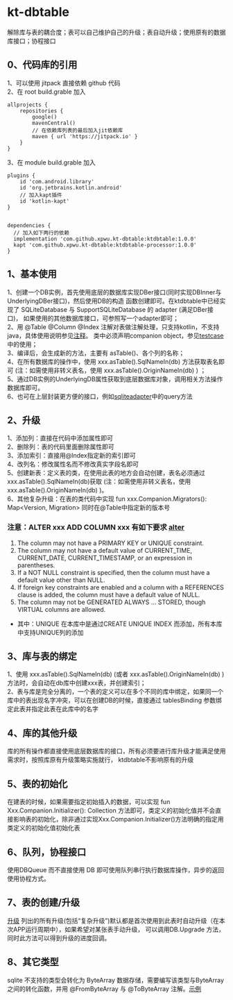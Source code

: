 # kt-dbtable

解除库与表的耦合度；表可以自己维护自己的升级；表自动升级；使用原有的数据库接口；协程接口

## 0、代码库的引用
1、可以使用 jitpack 直接依赖 github 代码   
2、在 root build.grable 加入 
```
allprojects {
	repositories {
		google()
		mavenCentral()
		// 在依赖库列表的最后加入jit依赖库
		maven { url 'https://jitpack.io' }
	}
}
```
3、在 module build.grable 加入
```
plugins {
	id 'com.android.library'
	id 'org.jetbrains.kotlin.android'
	// 加入kapt插件
	id 'kotlin-kapt'
}


dependencies {
  // 加入如下两行的依赖
  implementation 'com.github.xpwu.kt-dbtable:ktdbtable:1.0.0'
  kapt 'com.github.xpwu.kt-dbtable:ktdbtable-processor:1.0.0'
}

```


## 1、基本使用  
1、创建一个DB实例，首先使用底层的数据库实现DBer接口(同时实现DBInner与UnderlyingDBer接口)，然后使用DB的构造
函数创建即可。在ktdbtable中已经实现了 SQLiteDatabase 与 SupportSQLiteDatabase 的 adapter (满足DBer接口)，
如果使用的其他数据库接口，可参照写一个adapter即可；   
2、用 @Table @Column @Index 注解对表做注解处理，只支持kotlin，不支持java，具体使用说明参见[注释](ktdbtable-annotation%2Fsrc%2Fmain%2Fjava%2Fcom%2Fgithub%2Fxpwu%2Fktdbtble%2Fannotation%2Fannotation.kt)。
类中必须声明companion object，参见[testcase](ktdbtable%2Fsrc%2Ftest%2Fjava%2Fcom%2Fgithub%2Fxpwu%2Fktdbtable%2Fuser.kt) 中的使用；   
3、编译后，会生成新的方法，主要有 asTable()、各个列的名称；   
4、在所有数据库的操作中，使用 xxx.asTable().SqlNameIn(db) 方法获取表名即可
(注：如需使用非转义表名，使用 xxx.asTable().OriginNameIn(db) ) ；   
5、通过DB实例的UnderlyingDB属性获取到底层数据库对象，调用相关方法操作数据库即可。  
6、也可在上层封装更方便的接口，例如[sqliteadapter](ktdbtable%2Fsrc%2Fmain%2Fjava%2Fcom%2Fgithub%2Fxpwu%2Fktdbtable%2Fsqliteadapter.kt)中的query方法

## <a name="upgrade"></a>2、升级   
1、添加列：直接在代码中添加属性即可  
2、删除列：表的代码里面删除属性即可   
3、添加索引：直接用@Index指定新的索引即可   
4、改列名：修改属性名而不修改真实字段名即可  
5、创建新表：定义表的类，在使用此表的地方会自动创建，表名必须通过 xxx.asTable().SqlNameIn(db)获取
(注：如需使用非转义表名，使用 xxx.asTable().OriginNameIn(db) )。    
6、其他复杂升级：在表的类代码中实现 fun xxx.Companion.Migrators(): Map<Version, Migration>
同时在@Table中指定新的版本号  
### 注意：ALTER xxx ADD COLUMN xxx 有如下要求 [alter](https://www.sqlite.org/lang_altertable.html)
1. The column may not have a PRIMARY KEY or UNIQUE constraint.
2. The column may not have a default value of CURRENT_TIME, CURRENT_DATE, CURRENT_TIMESTAMP, or an expression in parentheses.
3. If a NOT NULL constraint is specified, then the column must have a default value other than NULL.
4. If foreign key constraints are enabled and a column with a REFERENCES clause is added, the column must have a default value of NULL.
5. The column may not be GENERATED ALWAYS ... STORED, though VIRTUAL columns are allowed.
* 其中：UNIQUE 在本库中是通过CREATE UNIQUE INDEX 而添加，所有本库中支持UNIQUE列的添加


## 3、库与表的绑定  
1、使用 xxx.asTable().SqlNameIn(db) (或者 xxx.asTable().OriginNameIn(db) ) 方法时，会自动在db库中创建xxx表，并创建索引；   
2、表与库是完全分离的，一个表的定义可以在多个不同的库中绑定，如果同一个
库中的表出现名字冲突，可以在创建DB的时候，直接通过 tablesBinding 参数绑定此表并指定此表在此库中的名字


## 4、库的其他升级
库的所有操作都直接使用底层数据库的接口，所有必须要进行库升级才能满足使用需求时，按照库原有升级策略实施就行，
ktdbtable不影响原有的升级

## 5、表的初始化
在建表的时候，如果需要指定初始插入的数据，可以实现 fun Xxx.Companion.Initializer(): Collection<Xxx>
方法即可，类定义的初始化值并不会直接影响表的初始化，除非通过实现Xxx.Companion.Initializer()方法明确的指定用
类定义的初始化值初始化表

## 6、队列，协程接口
使用DBQueue 而不直接使用 DB 即可使用队列串行执行数据库操作，异步的返回使用协程方式。

## 7、表的创建/升级    
[升级](#upgrade) 列出的所有升级(包括“复杂升级”)默认都是首次使用到此表时自动升级（在本次APP运行周期中），如果希望对某张表手动升级，
可以调用DB.Upgrade 方法，同时此方法可以得到升级的进度回调。   

## 8、其它类型   
sqlite 不支持的类型会转化为 ByteArray 数据存储，需要编写该类型与ByteArray之间的转化函数，并用 @FromByteArray
与 @ToByteArray 注解。[示例](ktdbtable%2Fsrc%2Ftest%2Fjava%2Fcom%2Fgithub%2Fxpwu%2Fktdbtable%2Ffromtobytearray.kt)

